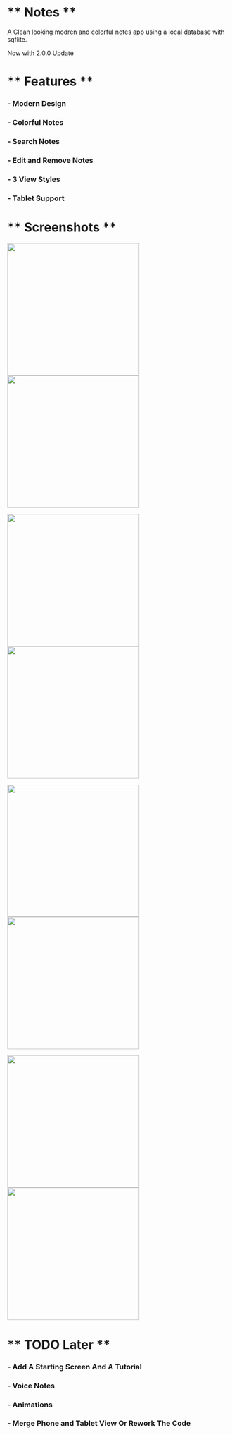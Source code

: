 # ** Notes **

A Clean looking modren and colorful notes app using a local database with sqflite.

Now with 2.0.0 Update</br>

# ** Features **

### - Modern Design</br>

### - Colorful Notes</br>

### - Search Notes</br>

### - Edit and Remove Notes</br>

### - 3 View Styles</br>

### - Tablet Support</br>

# ** Screenshots **

<img src="https://user-images.githubusercontent.com/88838071/188324396-61bc6582-43e6-4e31-b44f-3afaac4297db.png" width="300"> <img src="https://user-images.githubusercontent.com/88838071/188324501-32c4eaed-31bc-4574-b295-6acdfaf2d7cc.png" width="300"> 

<img src="https://user-images.githubusercontent.com/88838071/188324531-f7df0273-d8b3-4de2-af41-fee859d003ae.png" width="300"> <img src="https://user-images.githubusercontent.com/88838071/188324532-212cacda-d436-4864-b28f-f6c7d1c9841a.png" width="300"> 

<img src="https://user-images.githubusercontent.com/88838071/188324632-a7e481ec-5207-4af0-8250-e588683f8c22.png" width="300"> <img src="https://user-images.githubusercontent.com/88838071/188324634-ca7291e8-9b66-46d5-9b35-60cf5cee174f.png" width="300"> 

<img src="https://user-images.githubusercontent.com/88838071/188324652-ab05fd84-a204-4d5f-a6c2-99a810ac6354.png" width="300"> <img src="https://user-images.githubusercontent.com/88838071/188324657-c76bbef3-00fb-4cd2-a99f-30af2c19d1a1.png" width="300">

# ** TODO Later **

### - Add A Starting Screen And A Tutorial</br>

### - Voice Notes</br>

### - Animations</br>

### - Merge Phone and Tablet View Or Rework The Code</br>
